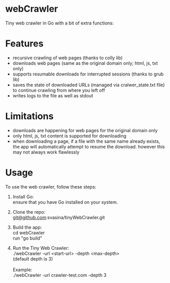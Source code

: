 # webCrawler

Tiny web crawler in Go with a bit of extra functions:

# Features
- recursive crawling of web pages (thanks to colly lib)
- downloads web pages (same as the original domain only; html, js, txt only)
- supports resumable downloads for interrupted sessions (thanks to grub lib)
- saves the state of downloaded URLs (managed via cralwer_state.txt file) to continue crawling from where you left off
- writes logs to the file as well as stdout

# Limitations
- downloads are happening for web pages for the original domain only
- only html, js, txt content is supported for downloading
- when downloading a page, if a file with the same name already exists, the app will automatically attempt to resume the download. however this may not always work flawlessly

# Usage
To use the web crawler, follow these steps:

1. Install Go:\
   ensure that you have Go installed on your system.

2. Clone the repo:\
   git@github.com:svasina/tinyWebCrawler.git

3. Build the app:\
   cd webCrawler\
   run "go build"

4. Run the Tiny Web Crawler:\
        ./webCrawler -url \<start-url\> -depth \<max-depth\>\
        (default depth is 3)\
\
Example:\
        ./webCrawler -url crawler-test.com -depth 3
